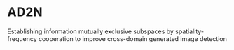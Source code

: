 # AD2N
Establishing information mutually exclusive subspaces by spatiality-frequency cooperation to improve cross-domain generated image detection
